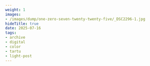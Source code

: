 ```yaml
---
weight: 1
images:
- /images/dump/one-zero-seven-twenty-twenty-five/_DSC2296-1.jpg
hideTitle: true
date: 2025-07-16
tags:
- archive
- digital
- color
- tartu
- light-post
---
```



